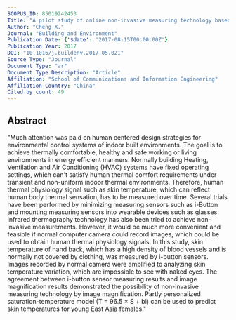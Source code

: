 ```yaml
---
SCOPUS_ID: 85019242453
Title: "A pilot study of online non-invasive measuring technology based on video magnification to determine skin temperature"
Author: "Cheng X."
Journal: "Building and Environment"
Publication Date: {'$date': '2017-08-15T00:00:00Z'}
Publication Year: 2017
DOI: "10.1016/j.buildenv.2017.05.021"
Source Type: "Journal"
Document Type: "ar"
Document Type Description: "Article"
Affiliation: "School of Communications and Information Engineering"
Affiliation Country: "China"
Cited by count: 49
---
```


## Abstract
"Much attention was paid on human centered design strategies for environmental control systems of indoor built environments. The goal is to achieve thermally comfortable, healthy and safe working or living environments in energy efficient manners. Normally building Heating, Ventilation and Air Conditioning (HVAC) systems have fixed operating settings, which can't satisfy human thermal comfort requirements under transient and non-uniform indoor thermal environments. Therefore, human thermal physiology signal such as skin temperature, which can reflect human body thermal sensation, has to be measured over time. Several trials have been performed by minimizing measuring sensors such as i-Button and mounting measuring sensors into wearable devices such as glasses. Infrared thermography technology has also been tried to achieve non-invasive measurements. However, it would be much more convenient and feasible if normal computer camera could record images, which could be used to obtain human thermal physiology signals. In this study, skin temperature of hand back, which has a high density of blood vessels and is normally not covered by clothing, was measured by i-button sensors. Images recorded by normal camera were amplified to analyzing skin temperature variation, which are impossible to see with naked eyes. The agreement between i-button sensor measuring results and image magnification results demonstrated the possibility of non-invasive measuring technology by image magnification. Partly personalized saturation-temperature model (T = 96.5 × S + bi) can be used to predict skin temperatures for young East Asia females."
